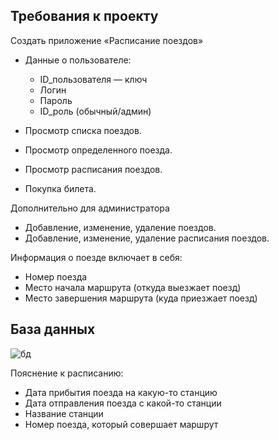 ## Требования к проекту

Создать приложение «Расписание поездов»
* Данные о пользователе:
  * ID_пользователя  — ключ
  * Логин
  * Пароль
  * ID_pоль (обычный/админ) 
  
* Просмотр списка поездов.
* Просмотр определенного поезда.
* Просмотр расписания поездов.
* Покупка билета.

Дополнительно для администратора
* Добавление, изменение, удаление поездов.
* Добавление, изменение, удаление расписания поездов.

Информация о поезде включает в себя:
  * Номер поезда
  * Место начала маршрута (откуда выезжает поезд)
  * Место завершения маршрута (куда приезжает поезд)
  
  ## База данных
  ![бд](https://user-images.githubusercontent.com/101638603/198398047-73e4dec3-a458-4501-bd78-bec8e1921f7a.png)

  Пояснение к расписанию:
   * Дата прибытия поезда на какую-то станцию
   * Дата отправления поезда с какой-то станции
   * Название станции
   * Номер поезда, который совершает маршрут

